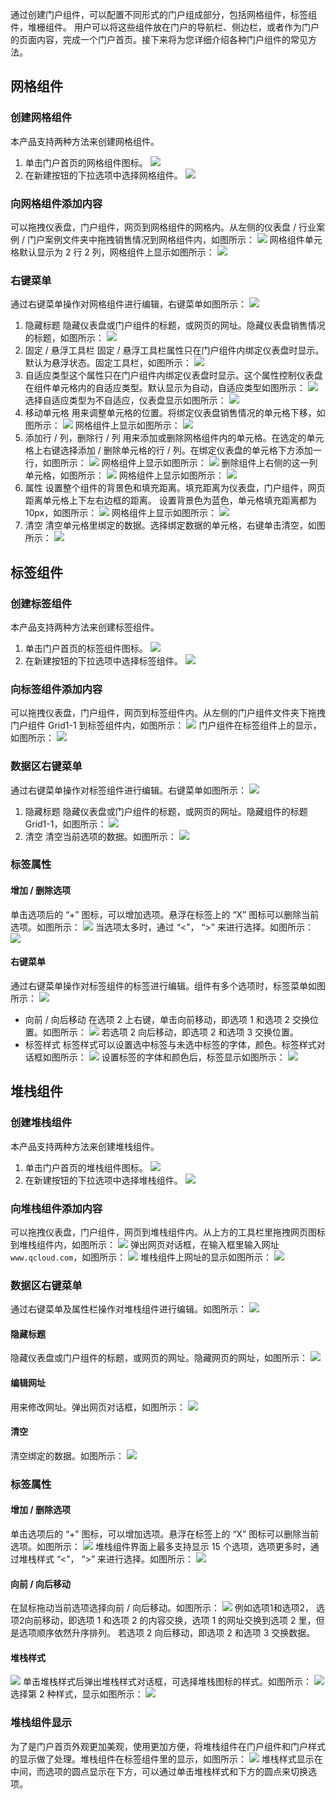 通过创建门户组件，可以配置不同形式的门户组成部分，包括网格组件，标签组件，堆栅组件。
用户可以将这些组件放在门户的导航栏、侧边栏，或者作为门户的页面内容，完成一个门户首页。接下来将为您详细介绍各种门户组件的常见方法。
## 网格组件
### 创建网格组件
本产品支持两种方法来创建网格组件。 
1. 单击门户首页的网格组件图标。
![](https://main.qcloudimg.com/raw/98c7320a705d9b86cb9f49a8078d6630.png)
2. 在新建按钮的下拉选项中选择网格组件。
![](https://main.qcloudimg.com/raw/935d894d328a197a7b58fafdcdb96b5c.png)

### 向网格组件添加内容
可以拖拽仪表盘，门户组件，网页到网格组件的网格内。从左侧的仪表盘 / 行业案例 / 门户案例文件夹中拖拽销售情况到网格组件内，如图所示：
![](https://main.qcloudimg.com/raw/24c0a7fdb7441626f5b2d2c1b13b10df.png)
网格组件单元格默认显示为 2 行 2 列，网格组件上显示如图所示：
![](https://main.qcloudimg.com/raw/f6a278c857234ddefd0b6d89224579a7.png)

### 右键菜单
通过右键菜单操作对网格组件进行编辑，右键菜单如图所示：
![](https://main.qcloudimg.com/raw/b0e79b7005c807c1a648b68b785021a2.png)
1. 隐藏标题
隐藏仪表盘或门户组件的标题，或网页的网址。隐藏仪表盘销售情况的标题，如图所示：
![](https://main.qcloudimg.com/raw/849316150f4c6995e05963b1645f4f74.png)
2. 固定 / 悬浮工具栏
固定 / 悬浮工具栏属性只在门户组件内绑定仪表盘时显示。默认为悬浮状态。固定工具栏，如图所示：
![](https://main.qcloudimg.com/raw/3cd0e99e6e561a9669b77311084c69ae.png)
3. 自适应类型这个属性只在门户组件内绑定仪表盘时显示。这个属性控制仪表盘在组件单元格内的自适应类型。默认显示为自动，自适应类型如图所示：
![](https://main.qcloudimg.com/raw/36939a550bf1a6a5d7ccc7119fc3b0ae.png)
选择自适应类型为不自适应，仪表盘显示如图所示：
![](https://main.qcloudimg.com/raw/918325b1a22844551429c6c2526e4378.png)
4. 移动单元格
用来调整单元格的位置。将绑定仪表盘销售情况的单元格下移，如图所示：
![](https://main.qcloudimg.com/raw/52d12b461a7237008f61fd863fc9410e.png)
网格组件上显示如图所示：
![](https://main.qcloudimg.com/raw/52d12b461a7237008f61fd863fc9410e.png)
5. 添加行 / 列，删除行 / 列
用来添加或删除网格组件内的单元格。在选定的单元格上右键选择添加 / 删除单元格的行 / 列。在绑定仪表盘的单元格下方添加一行，如图所示：
![](https://main.qcloudimg.com/raw/823d97a2d0e8e65ef188e48b4a06b007.png)
网格组件上显示如图所示：
![](https://main.qcloudimg.com/raw/551e3243bdb5c4b3c0b6c0a42cf6becc.png)
删除组件上右侧的这一列单元格，如图所示：
![](https://main.qcloudimg.com/raw/8ad845493f52ff9207eb7bf02f491cf8.png)
网格组件上显示如图所示：
![](https://main.qcloudimg.com/raw/24cee7026221484906feec83ad052cc9.png)
6. 属性
设置整个组件的背景色和填充距离。填充距离为仪表盘，门户组件，网页距离单元格上下左右边框的距离。
设置背景色为蓝色，单元格填充距离都为 10px，如图所示：
![](https://main.qcloudimg.com/raw/5899efcf4cc1b3afd03dffe1e94c451d.png)
网格组件上显示如图所示：
![](https://main.qcloudimg.com/raw/5567f3fd1aa1bbf85a8f2015d25420be.png)
7. 清空
清空单元格里绑定的数据。选择绑定数据的单元格，右键单击清空，如图所示：
![](https://main.qcloudimg.com/raw/4fdd2273e68ae6f40f074f7ec8b42979.png)

## 标签组件
### 创建标签组件
本产品支持两种方法来创建标签组件。 
1. 单击门户首页的标签组件图标。
![](https://main.qcloudimg.com/raw/d0c04b11d2209f0c058213555efa65ff.png)
2. 在新建按钮的下拉选项中选择标签组件。
![](https://main.qcloudimg.com/raw/daf78957b4fe4db664e9b411185c81ce.png)

### 向标签组件添加内容
可以拖拽仪表盘，门户组件，网页到标签组件内。从左侧的门户组件文件夹下拖拽门户组件 Grid1-1 到标签组件内，如图所示：
![](https://main.qcloudimg.com/raw/b01f34d00503815663865d3dc7c91765.png)
门户组件在标签组件上的显示，如图所示：
![](https://main.qcloudimg.com/raw/63ac10e0e058193cccf174b75838bc2c.png)

### 数据区右键菜单
通过右键菜单操作对标签组件进行编辑。右键菜单如图所示：
![](https://main.qcloudimg.com/raw/51710154538fb715a320b455eb858211.png)
1. 隐藏标题
隐藏仪表盘或门户组件的标题，或网页的网址。隐藏组件的标题 Grid1-1，如图所示：
![](https://main.qcloudimg.com/raw/da183f7b34c0c785019eb3aad89f811d.png)
2. 清空
清空当前选项的数据。如图所示：
![](https://main.qcloudimg.com/raw/c5e3a4f2df59ee50b4b5e5d212ae00c0.png)

### 标签属性
#### 增加 / 删除选项
单击选项后的 “+” 图标，可以增加选项。悬浮在标签上的 “X” 图标可以删除当前选项。如图所示：
![](https://main.qcloudimg.com/raw/e94cc1bb14cdefba81758994b5852264.png)
当选项太多时，通过 “<”， “>” 来进行选择。如图所示：
![](https://main.qcloudimg.com/raw/a1f788019a7302a0a990cb7333e9b885.png)

#### 右键菜单
通过右键菜单操作对标签组件的标签进行编辑。组件有多个选项时，标签菜单如图所示：
![](https://main.qcloudimg.com/raw/eb20021a228fd0a3e7ac4967c6fef85a.png)
- 向前 / 向后移动
在选项 2 上右键，单击向前移动，即选项 1 和选项 2 交换位置。如图所示：
![](https://main.qcloudimg.com/raw/86fec71975e3cc0636138b42d4acc957.png)
若选项 2 向后移动，即选项 2 和选项 3 交换位置。
- 标签样式
标签样式可以设置选中标签与未选中标签的字体，颜色。标签样式对话框如图所示：
![](https://main.qcloudimg.com/raw/7942dca8133a9f53492295f2ee18222c.png)
设置标签的字体和颜色后，标签显示如图所示：
![](https://main.qcloudimg.com/raw/1648c1a1892f1874ab812ad1238a5d8b.png)

## 堆栈组件
### 创建堆栈组件
本产品支持两种方法来创建堆栈组件。 
1. 单击门户首页的堆栈组件图标。
![](https://main.qcloudimg.com/raw/0f5bf20ca55fc0d714e6d1b26a075cc9.png)
2. 在新建按钮的下拉选项中选择堆栈组件。
![](https://main.qcloudimg.com/raw/50b22e687da6c874c0d784adff47327f.png)

### 向堆栈组件添加内容
可以拖拽仪表盘，门户组件，网页到堆栈组件内。从上方的工具栏里拖拽网页图标到堆栈组件内，如图所示：
![](https://main.qcloudimg.com/raw/0b911fcf29eb326bf7cc91998d6330e1.png)
弹出网页对话框，在输入框里输入网址 `www.qcloud.com`，如图所示：
![](https://main.qcloudimg.com/raw/29d9c19c9cb1d78bbb3eefdb5235b032.png)
堆栈组件上网址的显示如图所示：
![](https://main.qcloudimg.com/raw/c699245d9ed15c7c1e4dec7e83c1bc4d.png)

### 数据区右键菜单
通过右键菜单及属性栏操作对堆栈组件进行编辑。如图所示：
![](https://main.qcloudimg.com/raw/f873fa8bb6b415264b3755faaef2e6f8.png)

####  隐藏标题
隐藏仪表盘或门户组件的标题，或网页的网址。隐藏网页的网址，如图所示：
![](https://main.qcloudimg.com/raw/14d13356f301ae39fa3aea1d076bf85a.png)
#### 编辑网址
用来修改网址。弹出网页对话框，如图所示：
![](https://main.qcloudimg.com/raw/29d9c19c9cb1d78bbb3eefdb5235b032.png)
#### 清空
清空绑定的数据。如图所示：
![](https://main.qcloudimg.com/raw/41fec387e70b3b270ad55d865b57b541.png)

### 标签属性
#### 增加 / 删除选项
单击选项后的 “+” 图标，可以增加选项。悬浮在标签上的 “X” 图标可以删除当前选项。如图所示：
![](https://main.qcloudimg.com/raw/4f47f1b0a4d302933cad3179d664d888.png)
堆栈组件界面上最多支持显示 15 个选项，选项更多时，通过堆栈样式 “<”， “>” 来进行选择。如图所示：
![](https://main.qcloudimg.com/raw/74fb20f4ef00651b9402ad392d7d466a.png)
#### 向前 / 向后移动
在鼠标拖动当前选项选择向前 / 向后移动。如图所示：
![](https://main.qcloudimg.com/raw/be7233dbb309afa5fde39e8d423d2f7c.png)
例如选项1和选项2， 选项2向前移动，即选项 1 和选项 2 的内容交换，选项 1 的网址交换到选项 2 里，但是选项顺序依然升序排列。
若选项 2 向后移动，即选项 2 和选项 3 交换数据。

#### 堆栈样式
![](https://main.qcloudimg.com/raw/6b52c30c5deac57e0b189034b78e8191.png)
单击堆栈样式后弹出堆栈样式对话框，可选择堆栈图标的样式。如图所示：
![](https://main.qcloudimg.com/raw/11a07f7cb30746534dff6bd16fa7ff99.png)
选择第 2 种样式，显示如图所示：
![](https://main.qcloudimg.com/raw/6d580efd67b3f9a1246c96412055da30.png)

### 堆栈组件显示
为了是门户首页外观更加美观，使用更加方便，将堆栈组件在门户组件和门户样式的显示做了处理。堆栈组件在标签组件里的显示，如图所示：
![](https://main.qcloudimg.com/raw/938f4b5e38ff79cc90e0bf1026cf6567.png)
堆栈样式显示在中间，而选项的圆点显示在下方，可以通过单击堆栈样式和下方的圆点来切换选项。






